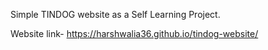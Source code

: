 Simple TINDOG website as a Self Learning Project.

Website link- https://harshwalia36.github.io/tindog-website/
